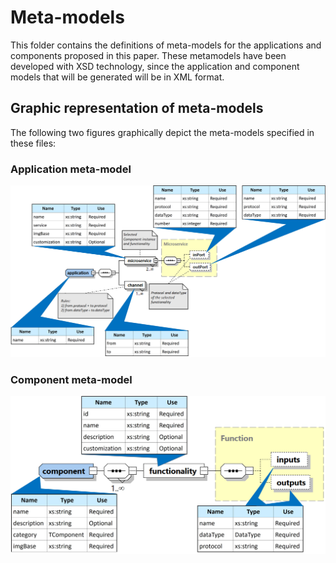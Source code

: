# Meta-models
This folder contains the definitions of meta-models for the applications and components proposed in this paper. These metamodels have been developed with XSD technology, since the application and component models that will be generated will be in XML format.


## Graphic representation of meta-models

The following two figures graphically depict the meta-models specified in these files:

### Application meta-model
![Fog_application_metamodel](../Figures/Fog_application_metamodel.jpg)

### Component meta-model

![Fog_component_metamodel](../Figures/Fog_component_metamodel.jpg)